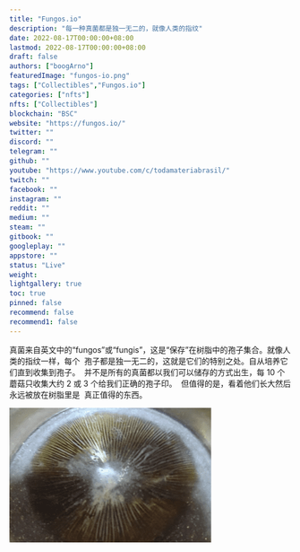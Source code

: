 ```yaml
---
title: "Fungos.io"
description: "每一种真菌都是独一无二的，就像人类的指纹"
date: 2022-08-17T00:00:00+08:00
lastmod: 2022-08-17T00:00:00+08:00
draft: false
authors: ["boogArno"]
featuredImage: "fungos-io.png"
tags: ["Collectibles","Fungos.io"]
categories: ["nfts"]
nfts: ["Collectibles"]
blockchain: "BSC"
website: "https://fungos.io/"
twitter: ""
discord: ""
telegram: ""
github: ""
youtube: "https://www.youtube.com/c/todamateriabrasil/"
twitch: ""
facebook: ""
instagram: ""
reddit: ""
medium: ""
steam: ""
gitbook: ""
googleplay: ""
appstore: ""
status: "Live"
weight: 
lightgallery: true
toc: true
pinned: false
recommend: false
recommend1: false
---
```

<p>真菌来自英文中的“fungos”或“fungis”，这是“保存”在树脂中的孢子集合。就像人类的指纹一样，每个 &nbsp;孢子都是独一无二的，这就是它们的特别之处。自从培养它们直到收集到孢子。 &nbsp;并不是所有的真菌都以我们可以储存的方式出生，每 10 个蘑菇只收集大约 2 或 3 个给我们正确的孢子印。 &nbsp;但值得的是，看着他们长大然后永远被放在树脂里是 &nbsp;真正值得的东西。</p>

![fungosio-dapp-collectibles-bsc-image1_a2d29ee542201a891d820bb776887b26](fungosio-dapp-collectibles-bsc-image1_a2d29ee542201a891d820bb776887b26.png)
